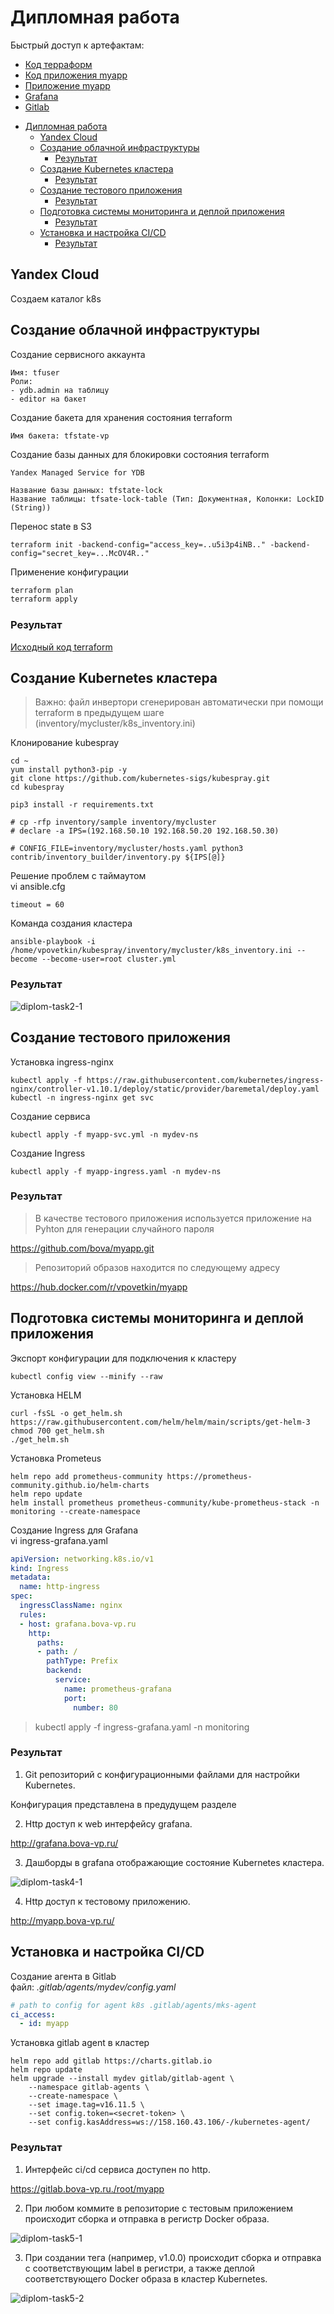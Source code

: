 # Дипломная работа

Быстрый доступ к артефактам:

* [Код терраформ](./infra/)
* [Код приложения myapp](https://github.com/bova/myapp.git)
* [Приложение myapp](http://myapp.bova-vp.ru/)
* [Grafana](http://grafana.bova-vp.ru/)
* [Gitlab](https://gitlab.bova-vp.ru)
<!-- TOC -->

- [Дипломная работа](#%D0%B4%D0%B8%D0%BF%D0%BB%D0%BE%D0%BC%D0%BD%D0%B0%D1%8F-%D1%80%D0%B0%D0%B1%D0%BE%D1%82%D0%B0)
    - [Yandex Cloud](#yandex-cloud)
    - [Создание облачной инфраструктуры](#%D1%81%D0%BE%D0%B7%D0%B4%D0%B0%D0%BD%D0%B8%D0%B5-%D0%BE%D0%B1%D0%BB%D0%B0%D1%87%D0%BD%D0%BE%D0%B9-%D0%B8%D0%BD%D1%84%D1%80%D0%B0%D1%81%D1%82%D1%80%D1%83%D0%BA%D1%82%D1%83%D1%80%D1%8B)
        - [Результат](#%D1%80%D0%B5%D0%B7%D1%83%D0%BB%D1%8C%D1%82%D0%B0%D1%82)
    - [Создание Kubernetes кластера](#%D1%81%D0%BE%D0%B7%D0%B4%D0%B0%D0%BD%D0%B8%D0%B5-kubernetes-%D0%BA%D0%BB%D0%B0%D1%81%D1%82%D0%B5%D1%80%D0%B0)
        - [Результат](#%D1%80%D0%B5%D0%B7%D1%83%D0%BB%D1%8C%D1%82%D0%B0%D1%82)
    - [Создание тестового приложения](#%D1%81%D0%BE%D0%B7%D0%B4%D0%B0%D0%BD%D0%B8%D0%B5-%D1%82%D0%B5%D1%81%D1%82%D0%BE%D0%B2%D0%BE%D0%B3%D0%BE-%D0%BF%D1%80%D0%B8%D0%BB%D0%BE%D0%B6%D0%B5%D0%BD%D0%B8%D1%8F)
        - [Результат](#%D1%80%D0%B5%D0%B7%D1%83%D0%BB%D1%8C%D1%82%D0%B0%D1%82)
    - [Подготовка cистемы мониторинга и деплой приложения](#%D0%BF%D0%BE%D0%B4%D0%B3%D0%BE%D1%82%D0%BE%D0%B2%D0%BA%D0%B0-c%D0%B8%D1%81%D1%82%D0%B5%D0%BC%D1%8B-%D0%BC%D0%BE%D0%BD%D0%B8%D1%82%D0%BE%D1%80%D0%B8%D0%BD%D0%B3%D0%B0-%D0%B8-%D0%B4%D0%B5%D0%BF%D0%BB%D0%BE%D0%B9-%D0%BF%D1%80%D0%B8%D0%BB%D0%BE%D0%B6%D0%B5%D0%BD%D0%B8%D1%8F)
        - [Результат](#%D1%80%D0%B5%D0%B7%D1%83%D0%BB%D1%8C%D1%82%D0%B0%D1%82)
    - [Установка и настройка CI/CD](#%D1%83%D1%81%D1%82%D0%B0%D0%BD%D0%BE%D0%B2%D0%BA%D0%B0-%D0%B8-%D0%BD%D0%B0%D1%81%D1%82%D1%80%D0%BE%D0%B9%D0%BA%D0%B0-cicd)
        - [Результат](#%D1%80%D0%B5%D0%B7%D1%83%D0%BB%D1%8C%D1%82%D0%B0%D1%82)

<!-- /TOC -->


## Yandex Cloud

Создаем каталог k8s


## Создание облачной инфраструктуры


Создание сервисного аккаунта

```
Имя: tfuser
Роли: 
- ydb.admin на таблицу
- editor на бакет
```

Создание бакета для хранения состояния terraform

```
Имя бакета: tfstate-vp
```

Создание базы данных для блокировки состояния terraform

```
Yandex Managed Service for YDB

Название базы данных: tfstate-lock
Название таблицы: tfsate-lock-table (Тип: Документная, Колонки: LockID (String))
```

Перенос state в S3

```SH
terraform init -backend-config="access_key=..u5i3p4iNB.." -backend-config="secret_key=...McOV4R.."
```

Применение конфигурации

```sh
terraform plan
terraform apply
```

### Результат

[Исходный код terraform](./infra/)


## Создание Kubernetes кластера

> Важно: файл инвертори сгенерирован автоматически при помощи terraform в предыдущем шаге (inventory/mycluster/k8s_inventory.ini)

Клонирование kubespray

```SH
cd ~
yum install python3-pip -y
git clone https://github.com/kubernetes-sigs/kubespray.git
cd kubespray

pip3 install -r requirements.txt    

# cp -rfp inventory/sample inventory/mycluster
# declare -a IPS=(192.168.50.10 192.168.50.20 192.168.50.30)

# CONFIG_FILE=inventory/mycluster/hosts.yaml python3 contrib/inventory_builder/inventory.py ${IPS[@]}        
```

Решение проблем с таймаутом  
vi ansible.cfg

```CONF
timeout = 60
```

Команда создания кластера

```SH
ansible-playbook -i /home/vpovetkin/kubespray/inventory/mycluster/k8s_inventory.ini --become --become-user=root cluster.yml
```

### Результат

![diplom-task2-1](./screenshots/ansible_result.png)


## Создание тестового приложения

Установка ingress-nginx

```SH
kubectl apply -f https://raw.githubusercontent.com/kubernetes/ingress-nginx/controller-v1.10.1/deploy/static/provider/baremetal/deploy.yaml
kubectl -n ingress-nginx get svc
```

Создание сервиса

```SH
kubectl apply -f myapp-svc.yml -n mydev-ns
```

Создание Ingress

```SH
kubectl apply -f myapp-ingress.yaml -n mydev-ns
```

### Результат

> В качестве тестового приложения используется приложение на Pyhton для генерации случайного пароля

https://github.com/bova/myapp.git


> Репозиторий образов находится по следующему адресу

https://hub.docker.com/r/vpovetkin/myapp


## Подготовка cистемы мониторинга и деплой приложения


Экспорт конфигурации для подключения к кластеру

```SH
kubectl config view --minify --raw
```

Установка  HELM

```SH
curl -fsSL -o get_helm.sh https://raw.githubusercontent.com/helm/helm/main/scripts/get-helm-3
chmod 700 get_helm.sh
./get_helm.sh
```

Установка Prometeus

```SH
helm repo add prometheus-community https://prometheus-community.github.io/helm-charts
helm repo update
helm install prometheus prometheus-community/kube-prometheus-stack -n monitoring --create-namespace
```

Создание Ingress для Grafana  
vi ingress-grafana.yaml

```YAML
apiVersion: networking.k8s.io/v1
kind: Ingress
metadata:
  name: http-ingress
spec:
  ingressClassName: nginx
  rules: 
  - host: grafana.bova-vp.ru 
    http:
      paths:
      - path: /
        pathType: Prefix
        backend:
          service:
            name: prometheus-grafana
            port:
              number: 80
```		

> kubectl apply -f ingress-grafana.yaml -n monitoring

### Результат

1. Git репозиторий с конфигурационными файлами для настройки Kubernetes.

Конфигурация представлена в предудущем разделе

2. Http доступ к web интерфейсу grafana.

http://grafana.bova-vp.ru/

3. Дашборды в grafana отображающие состояние Kubernetes кластера.

![diplom-task4-1](./screenshots/grafana_dashboard1.png)

4. Http доступ к тестовому приложению.

http://myapp.bova-vp.ru/


## Установка и настройка CI/CD


Создание агента в Gitlab  
файл: *.gitlab/agents/mydev/config.yaml*

```YAML
# path to config for agent k8s .gitlab/agents/mks-agent
ci_access:
  - id: myapp
```

Установка gitlab agent в кластер

```SH
helm repo add gitlab https://charts.gitlab.io
helm repo update
helm upgrade --install mydev gitlab/gitlab-agent \
    --namespace gitlab-agents \
    --create-namespace \
    --set image.tag=v16.11.5 \
    --set config.token=<secret-token> \
    --set config.kasAddress=ws://158.160.43.106/-/kubernetes-agent/
```


### Результат

1. Интерфейс ci/cd сервиса доступен по http.

https://gitlab.bova-vp.ru./root/myapp

2. При любом коммите в репозиторие с тестовым приложением происходит сборка и отправка в регистр Docker образа.

![diplom-task5-1](./screenshots/gitlab_pipeline_status.png)

3. При создании тега (например, v1.0.0) происходит сборка и отправка с соответствующим label в регистри, а также деплой соответствующего Docker образа в кластер Kubernetes.

![diplom-task5-2](./screenshots/gitlab_pipeline_status_with_tag.png)

